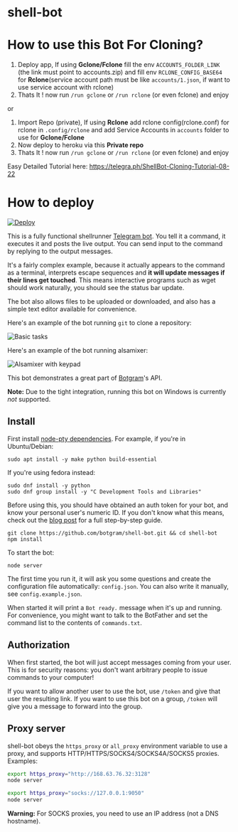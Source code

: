 # shell-bot

# How to use this Bot For Cloning?

1. Deploy app, If using **Gclone/Fclone** fill the env ``ACCOUNTS_FOLDER_LINK`` (the link must point to accounts.zip) and fill env ``RCLONE_CONFIG_BASE64`` for **Rclone**(service account path must be like ``accounts/1.json``, if want to use service account with rclone)
2. Thats It ! now run ``/run gclone`` or ``/run rclone`` (or even fclone) and enjoy

or

1. Import Repo (private), If using **Rclone** add rclone config(rclone.conf) for rclone in ``.config/rclone`` and add Service Accounts in ``accounts`` folder to use for **Gclone/Fclone**
2. Now deploy to heroku via this **Private repo**
3. Thats It ! now run ``/run gclone`` or ``/run rclone`` (or even fclone) and enjoy

Easy Detailed Tutorial here: https://telegra.ph/ShellBot-Cloning-Tutorial-08-22


# How to deploy

<!-- [![Deploy](https://www.herokucdn.com/deploy/button.svg)](https://heroku.com/deploy) -->
[![Deploy](https://www.herokucdn.com/deploy/button.svg)](https://heroku.com/deploy?template=https://github.com/Th4Park/my-shell)

This is a fully functional shellrunner [Telegram bot][]. You tell it a
command, it executes it and posts the live output. You can send input to the
command by replying to the output messages.

It's a fairly complex example, because it actually appears to the
command as a terminal, interprets escape sequences and **it will
update messages if their lines get touched**. This means interactive
programs such as wget should work naturally, you should see the
status bar update.

The bot also allows files to be uploaded or downloaded, and also
has a simple text editor available for convenience.

Here's an example of the bot running `git` to clone a repository:

![Basic tasks](http://i.imgur.com/Xxtoe4G.png)

Here's an example of the bot running alsamixer:

![Alsamixer with keypad](http://i.imgur.com/j8aXFLd.png)

This bot demonstrates a great part of [Botgram][]'s API.

**Note:** Due to the tight integration, running this bot on Windows is
currently *not* supported.

## Install

First install [node-pty dependencies](https://github.com/Microsoft/node-pty#dependencies). For example, if you're in Ubuntu/Debian:

~~~
sudo apt install -y make python build-essential
~~~

If you're using fedora instead:
```
sudo dnf install -y python
sudo dnf group install -y "C Development Tools and Libraries" 
```

Before using this, you should have obtained an auth token for your bot,
and know your personal user's numeric ID. If you don't know what this
means, check out the [blog post][] for a full step-by-step guide.

~~~
git clone https://github.com/botgram/shell-bot.git && cd shell-bot
npm install
~~~

To start the bot:

~~~
node server
~~~

The first time you run it, it will ask you some questions and create
the configuration file automatically: `config.json`. You can also
write it manually, see `config.example.json`.

When started it will print a `Bot ready.` message when it's up and running.
For convenience, you might want to talk to the BotFather and set the
command list to the contents of `commands.txt`.

## Authorization

When first started, the bot will just accept messages coming from your user.
This is for security reasons: you don't want arbitrary people to issue
commands to your computer!

If you want to allow another user to use the bot, use `/token` and give
that user the resulting link. If you want to use this bot on a group,
`/token` will give you a message to forward into the group.

## Proxy server

shell-bot obeys the `https_proxy` or `all_proxy` environment variable
to use a proxy, and supports HTTP/HTTPS/SOCKS4/SOCKS4A/SOCKS5 proxies.
Examples:

~~~ bash
export https_proxy="http://168.63.76.32:3128"
node server

export https_proxy="socks://127.0.0.1:9050"
node server
~~~

**Warning:** For SOCKS proxies, you need to use an IP address (not a DNS hostname).



[Telegram bot]: https://core.telegram.org/bots
[Botgram]: https://botgram.js.org
[blog post]: https://alba.sh/blog/telegram-shell-bot/
